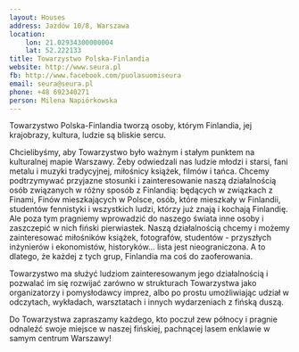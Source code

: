 ```yaml
---
layout: Houses
address: Jazdów 10/8, Warszawa
location:
    lon: 21.02934300000004
    lat: 52.222133
title: Towarzystwo Polska-Finlandia
website: http://www.seura.pl
fb: http://www.facebook.com/puolasuomiseura
email: seura@seura.pl
phone: +48 692340271
person: Milena Napiórkowska
---
```

Towarzystwo Polska-Finlandia tworzą osoby, którym Finlandia, jej krajobrazy, kultura, ludzie są bliskie sercu.

Chcielibyśmy, aby Towarzystwo było ważnym i stałym punktem na kulturalnej mapie Warszawy. Żeby odwiedzali nas ludzie młodzi i starsi, fani metalu i muzyki tradycyjnej, miłośnicy książek, filmów i tańca. Chcemy podtrzymywać przyjazne stosunki i zainteresowanie naszą działalnością osób związanych w różny sposób z Finlandią: będących w związkach z Finami, Finów mieszkających w Polsce, osób, które mieszkały w Finlandii, studentów fennistyki i wszystkich ludzi, którzy już znają i kochają Finlandię. Ale poza tym pragniemy wprowadzić do naszego świata inne osoby i zaszczepić w nich fiński pierwiastek. Naszą działalnością chcemy i możemy zainteresować miłośników książek, fotografów, studentów - przyszłych inżynierów i ekonomistów, historyków... lista jest nieograniczona. A to dlatego, że każdej z tych grup, Finlandia ma coś do zaoferowania.

Towarzystwo ma służyć ludziom zainteresowanym jego działalnością i pozwalać im się rozwijać zarówno w strukturach Towarzystwa jako organizatorzy i pomysłodawcy imprez, albo po prostu umożliwiając udział w odczytach, wykładach, warsztatach i innych wydarzeniach z fińską duszą.

Do Towarzystwa zapraszamy każdego, kto poczuł zew północy i pragnie odnaleźć swoje miejsce w naszej fińskiej, pachnącej lasem enklawie w samym centrum Warszawy!
